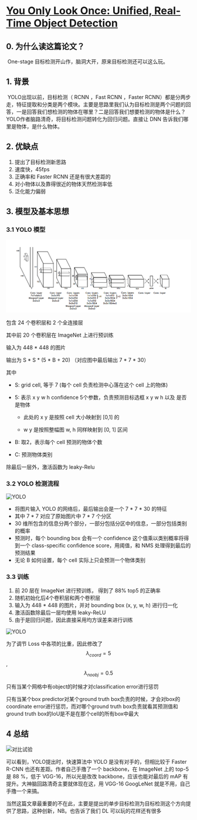# [You Only Look Once: Unified, Real-Time Object Detection](https://arxiv.org/abs/1506.02640)

## 0. 为什么读这篇论文？
​	One-stage 目标检测开山作，脑洞大开，原来目标检测还可以这么玩。

## 1. 背景
​	YOLO出现以前，目标检测（ RCNN ，Fast RCNN ，Faster RCNN）都是分两步走，特征提取和分类是两个模块。主要是思路里我们认为目标检测是两个问题的回答，一是回答我们想检测的物体在哪里？二是回答我们想要检测的物体是什么？YOLO作者脑路清奇，将目标检测问题转化为回归问题。直接让 DNN 告诉我们哪里是物体，是什么物体。

## 2. 优缺点
1. 提出了目标检测新思路
2. 速度快，45fps
3. 正确率和 Faster RCNN 还是有很大差距的
4. 对小物体以及靠得很近的物体天然检测率低
5. 泛化能力偏弱

## 3. 模型及基本思想
### 3.1 YOLO 模型

![YOLO Network](./images/YOLO%20Network.png)

包含 24 个卷积层和 2 个全连接层

其中前 20 个卷积层在 ImageNet 上进行预训练



输入为 448 * 448 的图片

输出为 S * S * (5 * B + 20) （对应图中最后输出 7 * 7 * 30）

其中

- S: grid cell, 等于 7 (每个 cell 负责检测中心落在这个 cell 上的物体)

- 5: 表示 x y w h confidence 5个参数，负责预测目标选框 x y w h 以及 是否是物体

  - 此处的 x y 是按照 cell 大小映射到 [0,1] 的

  - w y 是按照整幅图 w, h 同样映射到 [0, 1] 区间 

- B: 取2，表示每个 cell 预测的物体个数

- C: 预测物体类别



除最后一层外，激活函数为 leaky-Relu

### 3.2 YOLO 检测流程

![YOLO](https://github.com/guruL/Read-Deep-Learning-Paper-In-Chinese/blob/master/%E7%9B%AE%E6%A0%87%E6%A3%80%E6%B5%8B/images/YOLO%20Detect.png)

- 将图片输入 YOLO 的网络后，最后输出会是一个 7 * 7 * 30 的特征
- 其中 7 * 7 对应了原始图片中 7 * 7 个分区
- 30 维所包含的信息分两个部分，一部分包括分区中的信息，一部分包括类别的概率
- 预测时，每个 bounding box 会有一个 confidence 这个值乘以类别概率将得到一个 class-specific confidence score，用阈值，和 NMS 处理得到最后的预测结果
- 无论 B 如何设置，每个 cell 实际上只会预测一个物体类别

### 3.3 训练

1. 前 20 层在 ImageNet 进行预训练， 得到了 88% top5 的正确率
2. 随机初始化后4个卷积层和两个卷积层
3. 输入为 448 * 448 的图片，并对 bounding box (x, y, w, h) 进行归一化
4. 激活函数除最后一层均使用 leaky-ReLU
5. 由于是回归问题，因此直接采用均方误差来进行训练

![YOLO](https://github.com/guruL/Read-Deep-Learning-Paper-In-Chinese/blob/master/%E7%9B%AE%E6%A0%87%E6%A3%80%E6%B5%8B/images/YOLO%20Loss.png)



为了调节 Loss 中各项的比重，因此修改了 $$ λ_{coord} = 5 $$ ,  $$ λ_{noobj} =0.5 $$

只有当某个网格中有object的时候才对classification error进行惩罚

只有当某个box predictor对某个ground truth box负责的时候，才会对box的coordinate error进行惩罚，而对哪个ground truth box负责就看其预测值和ground truth box的IoU是不是在那个cell的所有box中最大



## 4 总结

![对比试验](https://github.com/guruL/Read-Deep-Learning-Paper-In-Chinese/blob/master/%E7%9B%AE%E6%A0%87%E6%A3%80%E6%B5%8B/images/YOLO%20compare.png)

可以看到，YOLO提出时，快速算法中 YOLO 是没有对手的，但相比较于 Faster R-CNN 也还有差距。作者自己手撸了一个 backbone，在 ImageNet 上的 top-5 是 88 %，低于 VGG-16，所以光是改改 backbone，应该也能对最后的 mAP 有提升。大神脑回路清奇主要就体现在这，用 VGG-16 GoogLeNet 就是不用，自己手撸一个来搞。

当然这篇文章最重要的不在此，主要是提出的单步目标检测为目标检测这个方向提供了思路，这种创新，NB。也告诉了我们 DL 可以玩的花样还有很多
